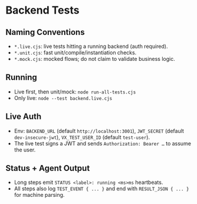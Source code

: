 # Backend Tests

## Naming Conventions
- `*.live.cjs`: live tests hitting a running backend (auth required).
- `*.unit.cjs`: fast unit/compile/instantiation checks.
- `*.mock.cjs`: mocked flows; do not claim to validate business logic.

## Running
- Live first, then unit/mock: `node run-all-tests.cjs`
- Only live: `node --test backend.live.cjs`

## Live Auth
- Env: `BACKEND_URL` (default `http://localhost:3001`), `JWT_SECRET` (default `dev-insecure-jwt`), `VX_TEST_USER_ID` (default `test-user`).
- The live test signs a JWT and sends `Authorization: Bearer …` to assume the user.

## Status + Agent Output
- Long steps emit `STATUS <label>: running <ms>ms` heartbeats.
- All steps also log `TEST_EVENT { ... }` and end with `RESULT_JSON { ... }` for machine parsing.


